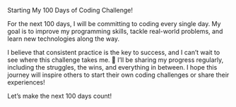 Starting My 100 Days of Coding Challenge!

For the next 100 days, I will be committing to coding every single day. My goal is to improve my programming skills, tackle real-world problems, and learn new technologies along the way.

I believe that consistent practice is the key to success, and I can’t wait to see where this challenge takes me. 🙌
I’ll be sharing my progress regularly, including the struggles, the wins, and everything in between. I hope this journey will inspire others to start their own coding challenges or share their experiences!

Let’s make the next 100 days count! 
